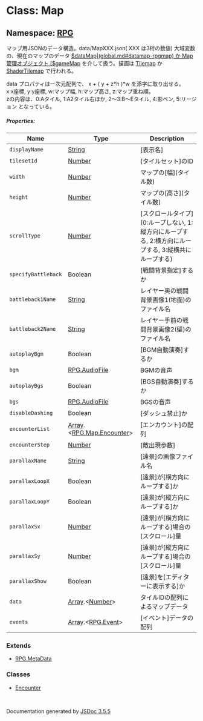 # Class: Map

## Namespace: [RPG](RPG.md)

 マップ用JSONのデータ構造。data/MapXXX.json( XXX は3桁の数値) 大域変数の、現在のマップのデータ [$dataMap](global.md#datamap-rpgmap) か Map管理オブジェクト [$gameMap](global.md#gamemap-game_map) を介して扱う。描画は [Tilemap](Tilemap.md) か [ShaderTilemap](ShaderTilemap.md) で行われる。
 
 data プロパティは一次元配列で、 x + ( y + z*h )*w を添字に取り出せる。<br />
 x:x座標, y:y座標, w:マップ幅, h:マップ高さ, z:マップ重ね順。<br />
 zの内容は、0:Aタイル, 1:A2タイル右ほか, 2〜3:B〜Eタイル, 4:影ペン, 5:リージョン となっている。
 
##### Properties:

| Name | Type | Description |
| --- | --- | --- |
| `displayName` | [String](String.md) | [表示名] |
| `tilesetId` | [Number](Number.md) | [タイルセット]のID |
| `width` | [Number](Number.md) | マップの\[幅](タイル数) |
| `height` | [Number](Number.md) | マップの\[高さ](タイル数) |
| `scrollType` | [Number](Number.md) | [スクロールタイプ] (0:ループしない, 1:縦方向にループする, 2:横方向にループする, 3:縦横共にループする) |
| `specifyBattleback` | Boolean | [戦闘背景指定]するか |
| `battleback1Name` | [String](String.md) | レイヤー奥の戦闘背景画像1(地面)のファイル名 |
| `battleback2Name` | [String](String.md) | レイヤー手前の戦闘背景画像2(壁)のファイル名 |
| `autoplayBgm` | Boolean | [BGM自動演奏]するか |
| `bgm` | [RPG.AudioFile](RPG.AudioFile.md) | BGMの音声 |
| `autoplayBgs` | Boolean | [BGS自動演奏]するか |
| `bgs` | [RPG.AudioFile](RPG.AudioFile.md) | BGSの音声 |
| `disableDashing` | Boolean | [ダッシュ禁止]か |
| `encounterList` | [Array](Array.md).<[RPG.Map.Encounter](RPG.Map.Encounter.md)> | [エンカウント]の配列 |
| `encounterStep` | [Number](Number.md) | [敵出現歩数] |
| `parallaxName` | [String](String.md) | [遠景]の画像ファイル名 |
| `parallaxLoopX` | Boolean | [遠景]が[横方向にループする]か |
| `parallaxLoopY` | Boolean | [遠景]が[縦方向にループする]か |
| `parallaxSx` | [Number](Number.md) | [遠景]が[横方向にループする]場合の[スクロール]量 |
| `parallaxSy` | [Number](Number.md) | [遠景]が[縦方向にループする]場合の[スクロール]量 |
| `parallaxShow` | Boolean | [遠景]を[エディターに表示する]か |
| `data` | [Array](Array.md).<[Number](Number.md)> | タイルIDの配列によるマップデータ |
| `events` | [Array](Array.md).<[RPG.Event](RPG.Event.md)> | [イベント]データの配列 |

### Extends

* [RPG.MetaData](RPG.MetaData.md)

### Classes

* [Encounter](RPG.Map.Encounter.md)

 <br>

  Documentation generated by [JSDoc 3.5.5](https://github.com/jsdoc3/jsdoc)
